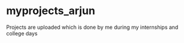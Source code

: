 # myprojects_arjun
Projects are uploaded which is done by me during my internships and college days

